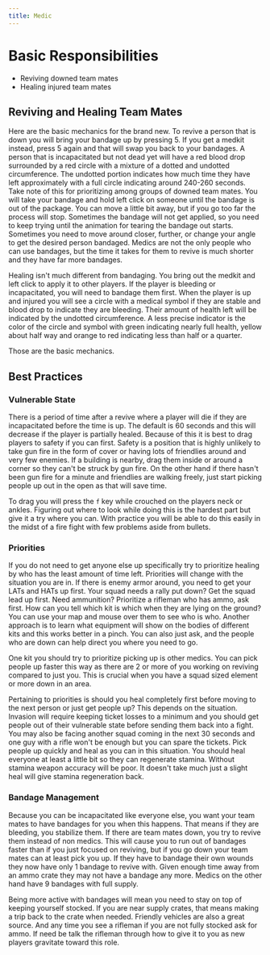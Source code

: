```yaml
---
title: Medic
---
```


# Basic Responsibilities

- Reviving downed team mates
- Healing injured team mates

## Reviving and Healing Team Mates

Here are the basic mechanics for the brand new. To revive a person that is down
you will bring your bandage up by pressing 5. If you get a medkit instead, press
5 again and that will swap you back to your bandages. A person that is
incapacitated but not dead yet will have a red blood drop surrounded by a red
circle with a mixture of a dotted and undotted circumference. The undotted
portion indicates how much time they have left approximately with a full circle
indicating around 240-260 seconds. Take note of this for prioritizing among
groups of downed team mates. You will take your bandage and hold left click on
someone until the bandage is out of the package. You can move a little bit away,
but if you go too far the process will stop. Sometimes the bandage will not get
applied, so you need to keep trying until the animation for tearing the bandage
out starts. Sometimes you need to move around closer, further, or change your
angle to get the desired person bandaged. Medics are not the only people who can
use bandages, but the time it takes for them to revive is much shorter and they
have far more bandages.

Healing isn't much different from bandaging. You bring out the medkit and left
click to apply it to other players. If the player is bleeding or incapacitated,
you will need to bandage them first. When the player is up and injured you will
see a circle with a medical symbol if they are stable and blood drop to indicate
they are bleeding. Their amount of health left will be indicated by the undotted
circumference. A less precise indicator is the color of the circle and symbol
with green indicating nearly full health, yellow about half way and orange to
red indicating less than half or a quarter.

Those are the basic mechanics.

## Best Practices

### Vulnerable State

There is a period of time after a revive where a player will die if they are
incapacitated before the time is up. The default is 60 seconds and this will
decrease if the player is partially healed. Because of this it is best to drag
players to safety if you can first. Safety is a position that is highly unlikely
to take gun fire in the form of cover or having lots of friendlies around and
very few enemies. If a building is nearby, drag them inside or around a corner
so they can't be struck by gun fire. On the other hand if there hasn't been gun
fire for a minute and friendlies are walking freely, just start picking
people up out in the open as that will save time.

To drag you will press the `f` key while crouched on the players neck or ankles.
Figuring out where to look while doing this is the hardest part but give it a
try where you can. With practice you will be able to do this easily in the midst
of a fire fight with few problems aside from bullets.

### Priorities

If you do not need to get anyone else up specifically try to prioritize healing
by who has the least amount of time left. Priorities will change with the
situation you are in. If there is enemy armor around, you need to get your LATs
and HATs up first. Your squad needs a rally put down? Get the squad lead up first.
Need ammunition? Prioritize a rifleman who has ammo, ask first. How can you tell
which kit is which when they are lying on the ground? You can use your map and
mouse over them to see who is who. Another approach is to learn what equipment
will show on the bodies of different kits and this works better in a pinch. You
can also just ask, and the people who are down can help direct you where you need
to go.

One kit you should try to prioritize picking up is other medics. You can pick
people up faster this way as there are 2 or more of you working on reviving
compared to just you. This is crucial when you have a squad sized element or more
down in an area.

Pertaining to priorities is should you heal completely first before moving to
the next person or just get people up? This depends on the situation. Invasion
will require keeping ticket losses to a minimum and you should get people out of
their vulnerable state before sending them back into a fight. You may also be
facing another squad coming in the next 30 seconds and one guy with a rifle
won't be enough but you can spare the tickets. Pick people up quickly and heal
as you can in this situation. You should heal everyone at least a little bit so
they can regenerate stamina. Without stamina weapon accuracy will be poor. It
doesn't take much just a slight heal will give stamina regeneration back.

### Bandage Management

Because you can be incapacitated like everyone else, you want your team mates to
have bandages for you when this happens. That means if they are bleeding, you
stabilize them. If there are team mates down, you try to revive them instead of
non medics. This will cause you to run out of bandages faster than if you just
focused on reviving, but if you go down your team mates can at least pick you
up. If they have to bandage their own wounds they now have only 1 bandage to
revive with. Given enough time away from an ammo crate they may not have a
bandage any more. Medics on the other hand have 9 bandages with full supply.

Being more active with bandages will mean you need to stay on top of keeping
yourself stocked. If you are near supply crates, that means making a trip back
to the crate when needed. Friendly vehicles are also a great source. And any
time you see a rifleman if you are not fully stocked ask for ammo. If need be
talk the rifleman through how to give it to you as new players gravitate toward
this role.
